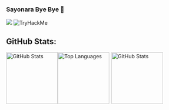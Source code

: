### Sayonara Bye Bye 👋

<!--
**Nertonm/Nertonm** is a ✨ _special_ ✨ repository because its `README.md` (this file) appears on your GitHub profile.

Here are some ideas to get you started:

- 🔭 I’m currently working on ...
- 🌱 I’m currently learning ...
- 👯 I’m looking to collaborate on ...
- 🤔 I’m looking for help with ...
- 💬 Ask me about ...
- 📫 How to reach me: ...
- 😄 Pronouns: ...
- ⚡ Fun fact: ...
-->
 <img src="https://www.codewars.com/users/nertonm/badges/large">
 <img src="https://tryhackme-badges.s3.amazonaws.com/nerton.png" alt="TryHackMe">
 
## GitHub Stats:
<div style="display: flex;">
  <img src="https://github-readme-streak-stats.herokuapp.com/?user=Nertonm&theme=dark&hide_border=false"alt="GitHub Stats" style="height: 10em; flex: 1;">
  <img src="https://github-readme-stats.vercel.app/api/top-langs/?username=nertonm&theme=dark&hide_border=false&include_all_commits=true&count_private=false&layout=compact" alt="Top Languages" style="height: 10em; flex: 2;">
  <img src="https://github-readme-stats.vercel.app/api?username=Nertonm&theme=dark&hide_border=false&include_all_commits=true&count_private=false" alt="GitHub Stats" style="height: 10em; flex: 3;">

